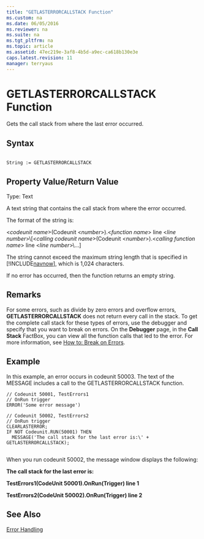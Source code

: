 ```yaml
---
title: "GETLASTERRORCALLSTACK Function"
ms.custom: na
ms.date: 06/05/2016
ms.reviewer: na
ms.suite: na
ms.tgt_pltfrm: na
ms.topic: article
ms.assetid: 47ec219e-3af8-4b5d-a9ec-ca618b130e3e
caps.latest.revision: 11
manager: terryaus
---
```

# GETLASTERRORCALLSTACK Function
Gets the call stack from where the last error occurred.  
  
## Syntax  
  
```  
  
String := GETLASTERRORCALLSTACK  
```  
  
## Property Value\/Return Value  
 Type: Text  
  
 A text string that contains the call stack from where the error occurred.  
  
 The format of the string is:  
  
 \<*codeunit name*\>\(Codeunit \<*number*\>\).\<*function name*\> line \<*line number*\>\\\[\<*calling codeunit name*\>\(Codeunit \<*number*\>\).\<*calling function name*\> line \<*line number*\>\\...\]  
  
 The string cannot exceed the maximum string length that is specified in [!INCLUDE[navnow](../dynamics-nav/includes/navnow_md.md)], which is 1,024 characters.  
  
 If no error has occurred, then the function returns an empty string.  
  
## Remarks  
 For some errors, such as divide by zero errors and overflow errors, **GETLASTERRORCALLSTACK** does not return every call in the stack. To get the complete call stack for these types of errors, use the debugger and specify that you want to break on errors. On the **Debugger** page, in the **Call Stack** FactBox, you can view all the function calls that led to the error. For more information, see [How to: Break on Errors](../Topic/How%20to:%20Break%20on%20Errors.md).  
  
## Example  
 In this example, an error occurs in codeunit 50003. The text of the MESSAGE includes a call to the GETLASTERRORCALLSTACK function.  
  
```  
// Codeunit 50001, TestErrors1  
// OnRun trigger  
ERROR('Some error message')  
  
// Codeunit 50002, TestErrors2  
// OnRun trigger  
CLEARLASTERROR;  
IF NOT Codeunit.RUN(50001) THEN  
  MESSAGE('The call stack for the last error is:\' + GETLASTERRORCALLSTACK);  
  
```  
  
 When you run codeunit 50002, the message window displays the following:  
  
 **The call stack for the last error is:**  
  
 **TestErrors1\(CodeUnit 50001\).OnRun\(Trigger\) line 1**  
  
 **TestErrors2\(CodeUnit 50002\).OnRun\(Trigger\) line 2**  
  
## See Also  
 [Error Handling](../dynamics-nav/Error-Handling.md)